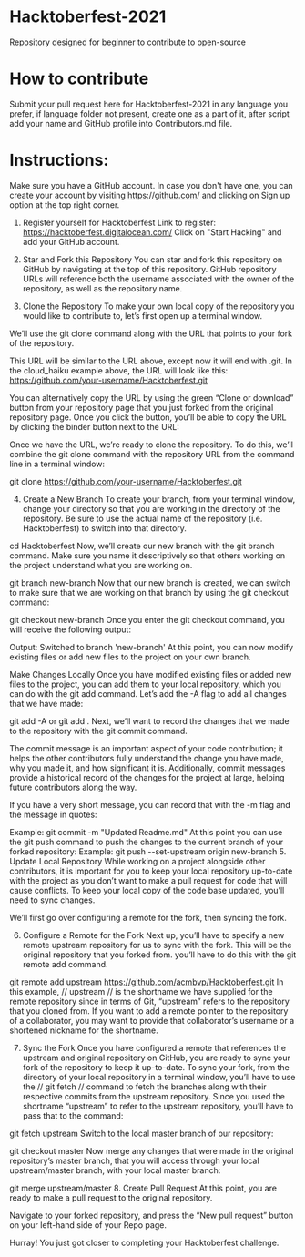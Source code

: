 # Hacktoberfest-2021

Repository designed for beginner to contribute to open-source

# How to contribute

Submit your pull request here for Hacktoberfest-2021 in any language you prefer, if language folder not present, create one as a part of it, after script add your name and GitHub profile into Contributors.md file.

# Instructions:

Make sure you have a GitHub account. In case you don't have one, you can create your account by visiting https://github.com/ and clicking on Sign up option at the top right corner.

1. Register yourself for Hacktoberfest
Link to register: https://hacktoberfest.digitalocean.com/
Click on "Start Hacking" and add your GitHub account.

2. Star and Fork this Repository
You can star and fork this repository on GitHub by navigating at the top of this repository.
GitHub repository URLs will reference both the username associated with the owner of the repository, as well as the repository name. 

3. Clone the Repository
To make your own local copy of the repository you would like to contribute to, let’s first open up a terminal window.

We’ll use the git clone command along with the URL that points to your fork of the repository.

This URL will be similar to the URL above, except now it will end with .git. In the cloud_haiku example above, the URL will look like this: https://github.com/your-username/Hacktoberfest.git

You can alternatively copy the URL by using the green “Clone or download” button from your repository page that you just forked from the original repository page. Once you click the button, you’ll be able to copy the URL by clicking the binder button next to the URL:

Once we have the URL, we’re ready to clone the repository. To do this, we’ll combine the git clone command with the repository URL from the command line in a terminal window:

git clone https://github.com/your-username/Hacktoberfest.git

4. Create a New Branch
To create your branch, from your terminal window, change your directory so that you are working in the directory of the repository. Be sure to use the actual name of the repository (i.e. Hacktoberfest) to switch into that directory.

cd Hacktoberfest
Now, we’ll create our new branch with the git branch command. Make sure you name it descriptively so that others working on the project understand what you are working on.

git branch new-branch
Now that our new branch is created, we can switch to make sure that we are working on that branch by using the git checkout command:

git checkout new-branch
Once you enter the git checkout command, you will receive the following output:

Output:
Switched to branch 'new-branch'
At this point, you can now modify existing files or add new files to the project on your own branch.

Make Changes Locally
Once you have modified existing files or added new files to the project, you can add them to your local repository, which you can do with the git add command. Let’s add the -A flag to add all changes that we have made:

git add -A or git add .
Next, we’ll want to record the changes that we made to the repository with the git commit command.

The commit message is an important aspect of your code contribution; it helps the other contributors fully understand the change you have made, why you made it, and how significant it is. Additionally, commit messages provide a historical record of the changes for the project at large, helping future contributors along the way.

If you have a very short message, you can record that with the -m flag and the message in quotes:

Example:
git commit -m "Updated Readme.md"
At this point you can use the git push command to push the changes to the current branch of your forked repository:
Example:
git push --set-upstream origin new-branch
5. Update Local Repository
While working on a project alongside other contributors, it is important for you to keep your local repository up-to-date with the project as you don’t want to make a pull request for code that will cause conflicts. To keep your local copy of the code base updated, you’ll need to sync changes.

We’ll first go over configuring a remote for the fork, then syncing the fork.

6. Configure a Remote for the Fork
Next up, you’ll have to specify a new remote upstream repository for us to sync with the fork. This will be the original repository that you forked from. you’ll have to do this with the git remote add command.

git remote add upstream https://github.com/acmbvp/Hacktoberfest.git
In this example, // upstream // is the shortname we have supplied for the remote repository since in terms of Git, “upstream” refers to the repository that you cloned from. If you want to add a remote pointer to the repository of a collaborator, you may want to provide that collaborator’s username or a shortened nickname for the shortname.

7. Sync the Fork
Once you have configured a remote that references the upstream and original repository on GitHub, you are ready to sync your fork of the repository to keep it up-to-date. To sync your fork, from the directory of your local repository in a terminal window, you’ll have to use the // git fetch // command to fetch the branches along with their respective commits from the upstream repository. Since you used the shortname “upstream” to refer to the upstream repository, you’ll have to pass that to the command:

git fetch upstream
Switch to the local master branch of our repository:

git checkout master
Now merge any changes that were made in the original repository’s master branch, that you will access through your local upstream/master branch, with your local master branch:

git merge upstream/master
8. Create Pull Request
At this point, you are ready to make a pull request to the original repository.

Navigate to your forked repository, and press the “New pull request” button on your left-hand side of your Repo page.

Hurray! You just got closer to completing your Hacktoberfest challenge.
